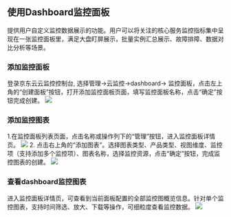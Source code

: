 ## 使用Dashboard监控面板
提供用户自定义监控数据展示的功能。用户可以将关注的核心服务监控指标集中呈现在一张监控面板里，满足大盘盯屏展示，批量实例汇总展示、故障排障、数据对比分析等场景。

### 添加监控面板
登录京东云云监控控制台, 选择管理->云监控->dashboard-> 监控面板，点击左上角的“创建面板”按钮，打开添加监控面板页面，填写监控面板名称，点击“确定”按钮完成创建。
![](https://raw.githubusercontent.com/jdcloudcom/cn/edit/image/Cloud-Monitor/zuijiashijian/%E6%9C%80%E4%BD%B3%E5%AE%9E%E8%B7%B51.1.png)
### 添加监控图表
1.在监控面板列表页面，点击名称或操作列下的“管理”按钮，进入监控面板详情页。
![](https://github.com/jdcloudcom/cn/blob/zhangwenjie30-patch-4/image/Cloud-Monitor/dashboard/%E7%9B%91%E6%8E%A7%E9%9D%A2%E6%9D%BF%E8%AF%A6%E6%83%85.png)
2. 点击右上角的“添加图表”。选择图表类型、产品类型、视图维度、监控项（支持添加多个监控项）、图表名称，选择监控资源，点击“确定”按钮，完成监控图表的创建。
![](https://raw.githubusercontent.com/jdcloudcom/cn/edit/image/Cloud-Monitor/zuijiashijian/%E6%9C%80%E4%BD%B3%E5%AE%9E%E8%B7%B51.2.png)
### 查看dashboard监控图表
进入监控面板详情页，可查看到当前面板配置的全部监控图概览信息。针对单个监控图表，支持时间筛选、放大、下载等操作，可细粒度查看监控数据。
![](https://raw.githubusercontent.com/jdcloudcom/cn/zhangwenjie30-patch-4/image/Cloud-Monitor/dashboard/%E6%9F%A5%E7%9C%8B%E7%9B%91%E6%8E%A7%E5%9B%BE%E8%A1%A8.png)
